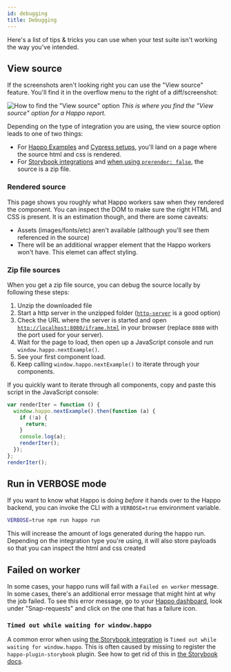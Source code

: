 ```yaml
---
id: debugging
title: Debugging
---
```


Here's a list of tips & tricks you can use when your test suite isn't working
the way you've intended.

## View source

If the screenshots aren't looking right you can use the "View source" feature.
You'll find it in the overflow menu to the right of a diff/screenshot:

![How to find the "View source" option](/img/happo-view-source.gif)
_This is where you find the "View source" option for a Happo report._

Depending on the type of integration you are using, the view source option
leads to one of two things:

- For [Happo Examples](examples.md) and [Cypress setups](cypress.md), you'll
  land on a page where the source html and css is rendered.
- For [Storybook integrations](storybook.md) and [when using `prerender: false`](configuration.md#prerender), the source is a zip file.

### Rendered source

This page shows you roughly what Happo workers saw when they rendered the
component. You can inspect the DOM to make sure the right HTML and CSS is
present. It is an estimation though, and there are some caveats:

- Assets (images/fonts/etc) aren't available (although you'll see them
  referenced in the source)
- There will be an additional wrapper element that the Happo workers won't
  have. This elemet can affect styling.

### Zip file sources

When you get a zip file source, you can debug the source locally by following these steps:

1. Unzip the downloaded file
2. Start a http server in the unzipped folder
   ([`http-server`](https://www.npmjs.com/package/http-server) is a good option)
3. Check the URL where the server is started and open
   [`http://localhost:8080/iframe.html`](http://localhost:8080/iframe.html) in
   your browser (replace `8080` with the port used for your server).
4. Wait for the page to load, then open up a JavaScript console and run
   `window.happo.nextExample()`.
5. See your first component load.
6. Keep calling `window.happo.nextExample()` to iterate through your components.

If you quickly want to iterate through all components, copy and paste this
script in the JavaScript console:

```js
var renderIter = function () {
  window.happo.nextExample().then(function (a) {
    if (!a) {
      return;
    }
    console.log(a);
    renderIter();
  });
};
renderIter();
```

## Run in VERBOSE mode

If you want to know what Happo is doing _before_ it hands over to the Happo
backend, you can invoke the CLI with a `VERBOSE=true` environment variable.

```sh
VERBOSE=true npm run happo run
```

This will increase the amount of logs generated during the happo run. Depending
on the integration type you're using, it will also store payloads so that you
can inspect the html and css created

## Failed on worker

In some cases, your happo runs will fail with a `Failed on worker` message. In
some cases, there's an additional error message that might hint at why the job
failed. To see this error message, go to your [Happo
dashboard](https://happo.io/dashboard), look under "Snap-requests" and click on
the one that has a failure icon.

### `Timed out while waiting for window.happo`

A common error when using [the Storybook integration](storybook.md) is `Timed out while waiting for window.happo`. This is often caused by missing to
register the `happo-plugin-storybook` plugin. See how to get rid of this in
[the Storybook docs](storybook.md#troubleshooting).
